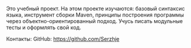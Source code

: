 Это учебный проект. На этом проекте изучаются: базовый синтаксис языка, инструмент сборки Maven, принципы построения программы через объектно-ориентированный подход. 
Учусь писать модульные тесты и оформлять свой код.

Контакты: 
GitHub: https://github.com/Serzhje